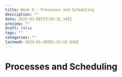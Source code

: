 ```yaml
---
title: Week 5 - Processes and Scheduling
description: ""
date: 2023-01-08T23:56:32.145Z
preview: ""
draft: false
tags: ""
categories: ""
lastmod: 2023-01-09T01:33:52.926Z
---
```

# Processes and Scheduling